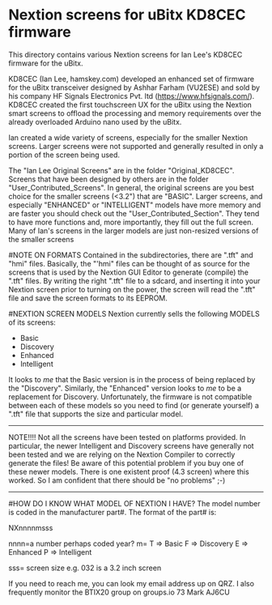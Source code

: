 # Nextion screens for uBitx KD8CEC firmware
 This directory contains various Nextion screens for Ian Lee's KD8CEC firmware for the uBitx.

KD8CEC (Ian Lee, hamskey.com) developed an enhanced set of firmware for the uBitx transceiver designed by Ashhar Farham (VU2ESE) and sold by his company HF Signals Electronics Pvt. ltd (https://www.hfsignals.com/). KD8CEC created the first touchscreen UX for the uBitx using the Nextion smart screens to offload the processing and memory requirements over the already overloaded Arduino nano used by the uBitx.

Ian created a wide variety of screens, especially for the smaller Nextion screens. Larger screens were not supported and generally resulted in only a portion of the screen being used.

The "Ian Lee Original Screens" are in the folder "Original_KD8CEC".  Screens that have been designed by others are in the folder "User_Contributed_Screens". In general, the original screens are you best choice for the smaller screens (<3.2") that are "BASIC". Larger screens, and especially "ENHANCED" or "INTELLIGENT" models have more memory and are faster you should check out the "User_Contributed_Section". They tend to have more functions and, more importantly, they fill out the full screen. Many of Ian's screens in the larger models are just non-resized versions of the smaller screens

#NOTE ON FORMATS
Contained in the subdirectories, there are ".tft" and "hmi" files. Basically, the "'hmi" files can be thought of as source for the screens that is used by the Nextion GUI Editor to generate (compile) the ".tft" files. By writing the right ".tft" file to a sdcard, and inserting it into your Nextion screen prior to turning on the power, the screen will read the ".tft" file and save the screen formats to its EEPROM. 


#NEXTION SCREEN MODELS
Nextion currently sells the following MODELS of its screens:
- Basic
- Discovery
- Enhanced
- Intelligent

It looks to *me* that the Basic version is in the process of being replaced by the "Discovery". Similarly, the "Enhanced" version looks to *me* to be a replacement for Discovery. Unfortunately, the firmware is not compatible between each of these models so you need to find (or generate yourself) a ".tft" file that supports the size and particular model.

***************************************************************************
NOTE!!!!  Not all the screens have been tested on platforms provided. In particular, the newer Intelligent and Discovery screens have generally not been tested and we are relying on the Nextion Compiler to correctly generate the files!  Be aware of this potential problem if you buy one of these newer models. There is one existent proof (4.3 screen) where this worked. So I am confident that there should be "no problems" ;-)
***************************************************************************

#HOW DO I KNOW WHAT MODEL OF NEXTION I HAVE?
The model number is coded in the manufacturer part#. The format of the part# is:

NXnnnnmsss

nnnn=a number perhaps coded year?
m= 	T => Basic
	F => Discovery
	E => Enhanced
	P => Intelligent

sss=	screen size e.g. 032 is a 3.2 inch screen

If you need to reach me, you can look my email address up on QRZ. I also frequently monitor the BTIX20 group on groups.io
73
Mark
AJ6CU
